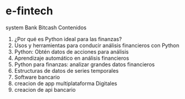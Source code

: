 # e-fintech
system Bank Bitcash
Contenidos
1. ¿Por qué es Python ideal para las finanzas?
2. Usos y herramientas para conducir análisis financieros con Python
3. Python: Obtén datos de acciones para análisis
4. Aprendizaje automático en análisis financieros
5. Python para finanzas: analizar grandes datos financieros
6. Estructuras de datos de series temporales
7. Software bancario
8. creacion de app multiplataforma Digitales
9. creacion de api bancario
